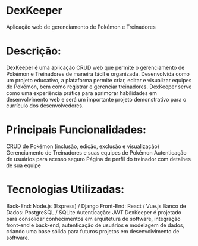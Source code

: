 # DexKeeper
Aplicação web de gerenciamento de Pokémon e Treinadores

# Descrição:
DexKeeper é uma aplicação CRUD web que permite o gerenciamento de Pokémon e Treinadores de maneira fácil e organizada. Desenvolvida como um projeto educativo, a plataforma permite criar, editar e visualizar equipes de Pokémon, bem como registrar e gerenciar treinadores. DexKeeper serve como uma experiência prática para aprimorar habilidades em desenvolvimento web e será um importante projeto demonstrativo para o currículo dos desenvolvedores.

# Principais Funcionalidades:
CRUD de Pokémon (inclusão, edição, exclusão e visualização)
Gerenciamento de Treinadores e suas equipes de Pokémon
Autenticação de usuários para acesso seguro
Página de perfil do treinador com detalhes de sua equipe

# Tecnologias Utilizadas:
Back-End: Node.js (Express) / Django
Front-End: React / Vue.js
Banco de Dados: PostgreSQL / SQLite
Autenticação: JWT
DexKeeper é projetado para consolidar conhecimentos em arquitetura de software, integração front-end e back-end, autenticação de usuários e modelagem de dados, criando uma base sólida para futuros projetos em desenvolvimento de software.
